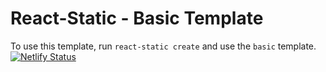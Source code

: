 # React-Static - Basic Template

To use this template, run `react-static create` and use the `basic` template.
[![Netlify Status](https://api.netlify.com/api/v1/badges/b17bcacc-59a9-4f7a-b59c-04abbe754300/deploy-status)](https://app.netlify.com/sites/isnt-jkidder-awesome/deploys)
